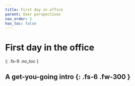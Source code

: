 ```yaml
---
title: First day in office
parent: User perspectives
nav_order: 1
has_toc: false
---
```


# First day in the office
{: .fs-9 .no_toc }


A get-you-going intro
{: .fs-6 .fw-300 }
----







